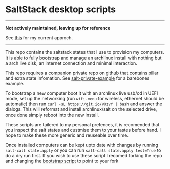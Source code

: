 # SaltStack desktop scripts

---

**Not actively maintained, leaving up for reference**

See [this](https://disconnected.systems/blog/archlinux-meta-packages/) for my current approch.

---

This repo contains the saltstack states that I use to provision my computers. It is able to fully bootstrap and manage an archlinux install with nothing but a arch live disk, an internet connection and minimal interaction.

This repo requires a companion private repo on github that contains pillar and extra state infomation. See [salt-private-example](https://github.com/mdaffin/salt-private-example) for a barebones example.

To bootstrap a new computer boot it with an archlinux live usb/cd in UEFI mode, set up the networking (run `wifi-menu` for wireless, ethernet should be automatic) then run `curl -sL https://git.io/vXzvY | bash` and answer the dialogs. This will reformat and install archlinux/salt on the selected drive, once done simply reboot into the new install.

These scripts are tailered to my personal prefences, it is recomended that you inspect the salt states and custmise them to your tastes before hand. I hope to make these more generic and reuseable over time.

Once installed computers can be kept upto date with changes by running `salt-call state.apply` or you can run `salt-call state.apply test=True` to do a dry run first. If you wish to use these script I recomed forking the repo and changing the [bootstrap script](https://github.com/mdaffin/salt/blob/master/bootstrap#L67-L71) to point to your fork
